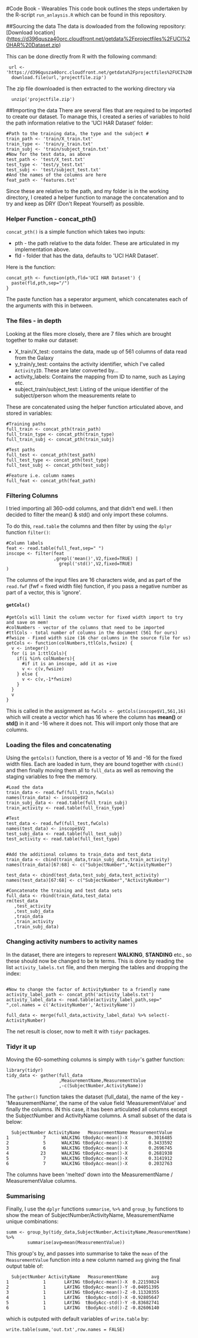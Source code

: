#Code Book - Wearables
This code book outlines the steps undertaken by the R-script `run_anlaysis.R` which can be found in this repository.

##Sourcing the data
The data is dowloaded from the following repository:
[Download location] (https://d396qusza40orc.cloudfront.net/getdata%2Fprojectfiles%2FUCI%20HAR%20Dataset.zip)

This can be done directly from R with the following command:
```
 url <- 'https://d396qusza40orc.cloudfront.net/getdata%2Fprojectfiles%2FUCI%20HAR%20Dataset.zip'
  download.file(url,'projectfile.zip')
```
The zip file downloaded is then extracted to the working directory via
```
  unzip('projectfile.zip')
```

##Importing the data
There are several files that are required to be imported to create our dataset. To manage this, I created a series of variables to hold the path information relative to the 'UCI HAR Dataset' folder:

```
#Path to the training data, the type and the subject #
train_path <- 'train/X_train.txt'
train_type <- 'train/y_train.txt'
train_subj <- 'train/subject_train.txt'
#Now for the test data, as above
test_path <- 'test/X_test.txt'
test_type <- 'test/y_test.txt'
test_subj <- 'test/subject_test.txt'
#And the names of the columns are here
feat_path <- 'features.txt'
```
Since these are relative to the path, and my folder is in the working directory, I created a helper function to manage the concatenation and to try and keep as DRY (Don't Repeat Yourself) as possible.

### Helper Function - concat_pth()
`concat_pth()` is a simple function which takes two inputs:
* pth - the path relative to the data folder. These are articulated in my implementation above.
* fld - folder that has the data, defaults to 'UCI HAR Dataset'.

Here is the function:
```
concat_pth <- function(pth,fld='UCI HAR Dataset') {
  paste(fld,pth,sep="/")
}
```
The paste function has a seperator argument, which concatenates each of the arguments with this in between.

### The files - in depth
Looking at the files more closely, there are 7 files which are brought together to make our dataset:

* X\_train/X\_test: contains the data, made up of 561 columns of data read from the Galaxy
* y\_train/y\_test: contains the activity identifier, which I've called `ActivityID`. These are later converted by...
* activity_labels: Contains the mapping from ID to name, such as Laying etc.
* subject\_train/subject\_test: Listing of the unique identifier of the subject/person whom the measurements relate to

These are concatenated using the helper function articulated above, and stored in variables:
```
#Training paths
full_train <- concat_pth(train_path)
full_train_type <- concat_pth(train_type)
full_train_subj <- concat_pth(train_subj)

#Test paths
full_test <- concat_pth(test_path)
full_test_type <- concat_pth(test_type)
full_test_subj <- concat_pth(test_subj)

#Feature i.e. column names
full_feat <- concat_pth(feat_path)
```

### Filtering Columns
I tried importing all 360-odd columns, and that didn't end well. I then decided to filter the mean() & std() and only import these columns.

To do this, `read.table` the columns and then filter by using the `dplyr` function `filter()`:

```
#Column labels
feat <- read.table(full_feat,sep=" ")
inscope <- filter(feat
                  ,grepl('mean()',V2,fixed=TRUE) |
                    grepl('std()',V2,fixed=TRUE)
)
```
The columns of the input files are 16 characters wide, and as part of the `read.fwf` (fwf = fixed width file) function, if you pass a negative number as part of a vector, this is 'ignore'.

#### `getCols()`
```
#getCols will limit the column vector for fixed width import to try and save on mem!
#colNumbers - vector of the columns that need to be imported
#ttlCols - total number of columns in the document (561 for ours)
#fwsize - Fixed width size (16 char columns in the source file for us)
getCols <- function(colNumbers,ttlCols,fwsize) {
  v <- integer()
  for (i in 1:ttlCols){
    if(i %in% colNumbers){
      #if it is an inscope, add it as +ive
      v <- c(v,fwsize)
    } else {
      v <- c(v,-1*fwsize)
    }
  }
  v
}
```
This is called in the assignment as `fwCols <- getCols(inscope$V1,561,16)` which will create a vector which has 16 where the column has __mean()__ or __std()__ in it and -16 where it does not. This will import only those that are columns.

### Loading the files and concatenating
Using the `getCols()` function, there is a vector of 16 and -16 for the fixed width files. Each are loaded in turn, they are bound together with `cbind()` and then finally moving them all to `full_data` as well as removing the staging variables to free the memory.

```
#Load the data
train_data <- read.fwf(full_train,fwCols)
names(train_data) <- inscope$V2
train_subj_data <- read.table(full_train_subj)
train_activity <- read.table(full_train_type)

#Test
test_data <- read.fwf(full_test,fwCols)
names(test_data) <- inscope$V2
test_subj_data <- read.table(full_test_subj)
test_activity <- read.table(full_test_type)


#Add the additional columns to train_data and test_data
train_data <- cbind(train_data,train_subj_data,train_activity)
names(train_data)[67:68] <- c("SubjectNumber","ActivityNumber")

test_data <- cbind(test_data,test_subj_data,test_activity)
names(test_data)[67:68] <- c("SubjectNumber","ActivityNumber")

#Concatenate the training and test data sets
full_data <- rbind(train_data,test_data)
rm(test_data
   ,test_activity
   ,test_subj_data
   ,train_data
   ,train_activity
   ,train_subj_data)
```

### Changing activity numbers to activity names
In the dataset, there are integers to represent **WALKING**, **STANDING** etc., so these should now be changed to be te terms. This is done by reading the list `activity_labels.txt` file, and then merging the tables and dropping the index:

```

#Now to change the factor of ActivityNumber to a friendly name
activity_label_path <- concat_pth('activity_labels.txt')
activity_label_data <- read.table(activity_label_path,sep=" ",col.names = c('ActivityNumber','ActivityName'))

full_data <- merge(full_data,activity_label_data) %>% select(-ActivityNumber)
```
The net result is closer, now to melt it with `tidyr` packages.

### Tidyr it up
Moving the 60-something columns is simply with `tidyr`'s gather function:

```
library(tidyr)
tidy_data <- gather(full_data
                    ,MeasurementName,MeasurementValue
                    ,-c(SubjectNumber,ActivityName))
```
The `gather()` function takes the dataset (full_data), the name of the key - 'MeasurementName', the name of the value field 'MeasurementValue' and finally the columns. IN this case, it has been articulated all columns except the SubjectNumber and ActivityName columns. A small subset of the data is below:

```
  SubjectNumber ActivityName   MeasurementName MeasurementValue
1             7      WALKING tBodyAcc-mean()-X        0.3016485
2             5      WALKING tBodyAcc-mean()-X        0.3433592
3             6      WALKING tBodyAcc-mean()-X        0.2696745
4            23      WALKING tBodyAcc-mean()-X        0.2681938
5             7      WALKING tBodyAcc-mean()-X        0.3141912
6             7      WALKING tBodyAcc-mean()-X        0.2032763
```

The columns have been 'melted' down into the MeasurementName / MeasurementValue columns.

### Summarising
Finally, I use the `dplyr` functions `summarise`, `%>%` and `group_by` functions to show the mean of SubjectNumber/ActivityName, MeasurementName unique combinations:

```
summ <- group_by(tidy_data,SubjectNumber,ActivityName,MeasurementName) %>%
        summarise(avg=mean(MeasurementValue))
```

This group's by, and passes into summarise to take the `mean` of the `MeasurementValue` function into a new column named `avg` giving the final output table of:

```
  SubjectNumber ActivityName   MeasurementName         avg
1             1       LAYING tBodyAcc-mean()-X  0.22159824
2             1       LAYING tBodyAcc-mean()-Y -0.04051395
3             1       LAYING tBodyAcc-mean()-Z -0.11320355
4             1       LAYING  tBodyAcc-std()-X -0.92805647
5             1       LAYING  tBodyAcc-std()-Y -0.83682741
6             1       LAYING  tBodyAcc-std()-Z -0.82606140
```

which is outputed with default variables of `write.table` by:

```
write.table(summ,'out.txt',row.names = FALSE)
```
